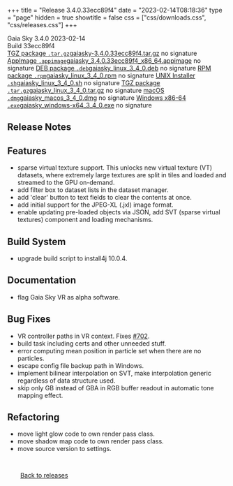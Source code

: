 +++
title = "Release 3.4.0.33ecc89f4"
date = "2023-02-14T08:18:36"
type = "page"
hidden = true
showtitle = false
css = ["css/downloads.css", "css/releases.css"]
+++

<div class="download-container">
<div id="download-title">
<i class="i mdi:tag"></i>
Gaia Sky <span class="downloads-version">3.4.0</span> 
<time class="downloads-releasedate" datetime="2023-02-14T08:18:36" title="Published: 2023-02-14T08:18:36"><i class="i mdi:calendar"></i> 2023-02-14</time>
<div class="downloads-build">Build 33ecc89f4</div></div>
<div class="download-section">
<a href="https://gaia.ari.uni-heidelberg.de/gaiasky/releases/3.4.0.33ecc89f4/gaiasky-3.4.0.33ecc89f4.tar.gz" class="download-button"><i class="i mdi:zip-box"></i> TGZ package <code>.tar.gz</code><span class="download-sub">gaiasky-3.4.0.33ecc89f4.tar.gz</span></a>
<span class="signature">no signature</span>
<a href="https://gaia.ari.uni-heidelberg.de/gaiasky/releases/3.4.0.33ecc89f4/gaiasky_3.4.0.33ecc89f4_x86_64.appimage" class="download-button"><i class="i material-symbols:box"></i> AppImage <code>.appimage</code><span class="download-sub">gaiasky_3.4.0.33ecc89f4_x86_64.appimage</span></a>
<span class="signature">no signature</span>
<a href="https://gaia.ari.uni-heidelberg.de/gaiasky/releases/3.4.0.33ecc89f4/gaiasky_linux_3_4_0.deb" class="download-button"><i class="i mdi:debian"></i> DEB package <code>.deb</code><span class="download-sub">gaiasky_linux_3_4_0.deb</span></a>
<span class="signature">no signature</span>
<a href="https://gaia.ari.uni-heidelberg.de/gaiasky/releases/3.4.0.33ecc89f4/gaiasky_linux_3_4_0.rpm" class="download-button"><i class="i mdi:fedora"></i> RPM package <code>.rpm</code><span class="download-sub">gaiasky_linux_3_4_0.rpm</span></a>
<span class="signature">no signature</span>
<a href="https://gaia.ari.uni-heidelberg.de/gaiasky/releases/3.4.0.33ecc89f4/gaiasky_linux_3_4_0.sh" class="download-button"><i class="i token:unix"></i> UNIX Installer <code>.sh</code><span class="download-sub">gaiasky_linux_3_4_0.sh</span></a>
<span class="signature">no signature</span>
<a href="https://gaia.ari.uni-heidelberg.de/gaiasky/releases/3.4.0.33ecc89f4/gaiasky_linux_3_4_0.tar.gz" class="download-button"><i class="i mdi:zip-box"></i> TGZ package <code>.tar.gz</code><span class="download-sub">gaiasky_linux_3_4_0.tar.gz</span></a>
<span class="signature">no signature</span>
<a href="https://gaia.ari.uni-heidelberg.de/gaiasky/releases/3.4.0.33ecc89f4/gaiasky_macos_3_4_0.dmg" class="download-button"><i class="i fa6-brands:apple"></i> macOS <code>.dmg</code><span class="download-sub">gaiasky_macos_3_4_0.dmg</span></a>
<span class="signature">no signature</span>
<a href="https://gaia.ari.uni-heidelberg.de/gaiasky/releases/3.4.0.33ecc89f4/gaiasky_windows-x64_3_4_0.exe" class="download-button"><i class="i fa6-brands:windows"></i> Windows x86-64 <code>.exe</code><span class="download-sub">gaiasky_windows-x64_3_4_0.exe</span></a>
<span class="signature">no signature</span>
</div>
</div>

<section class="release-notes">

# Release Notes


## Features

- sparse virtual texture support. This unlocks new virtual texture (VT) datasets, where extremely large textures are split in tiles and loaded and streamed to the GPU on-demand.
- add filter box to dataset lists in the dataset manager.
- add 'clear' button to text fields to clear the contents at once.
- add initial support for the JPEG-XL (.jxl) image format.
- enable updating pre-loaded objects via JSON, add SVT (sparse virtual textures) component and loading mechanisms.

## Build System

- upgrade build script to install4j 10.0.4.

## Documentation

- flag Gaia Sky VR as alpha software.

## Bug Fixes

- VR controller paths in VR context. Fixes [#702](https://codeberg.org/gaiasky/gaiasky/issues/702).
- build task including certs and other unneeded stuff.
- error computing mean position in particle set when there are no particles.
- escape config file backup path in Windows.
- implement bilinear interpolation on SVT, make interpolation generic regardless of data structure used.
- skip only GB instead of GBA in RGB buffer readout in automatic tone mapping effect.

## Refactoring

- move light glow code to own render pass class.
- move shadow map code to own render pass class.
- move source version to settings.
</section>


<p class="center-text" style="padding: 30px;"><a href="/downloads/releases"><i class="i mdi:arrow-left-bold-circle"></i> Back to releases</a>
</p>
